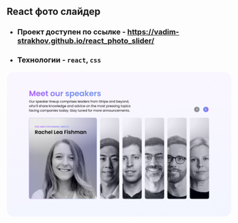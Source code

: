 ## React фото слайдер

 - ### Проект доступен по ссылке - https://vadim-strakhov.github.io/react_photo_slider/
 - ### Технологии - `react`, `css`

![React Фото Слайдер](preview.jpeg)
